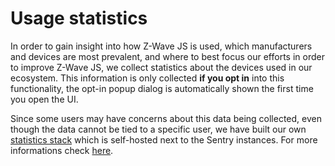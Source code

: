 # Usage statistics

In order to gain insight into how Z-Wave JS is used, which manufacturers and devices are most prevalent, and where to best focus our efforts in order to improve Z-Wave JS, we collect statistics about the devices used in our ecosystem. This information is only collected **if you opt in** into this functionality, the opt-in popup dialog is automatically shown the first time you open the UI.

Since some users may have concerns about this data being collected, even though the data cannot be tied to a specific user, we have built our own [statistics stack](https://github.com/zwave-js/statistics-server) which is self-hosted next to the Sentry instances. For more informations check [here](https://zwave-js.github.io/node-zwave-js/#/data-collection/data-collection?id=usage-statistics).
